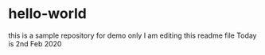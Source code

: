 # hello-world
this is a sample repository for demo only
I am editing this readme file
Today is 2nd Feb 2020

